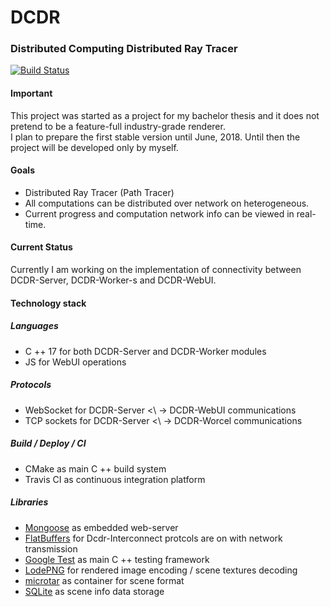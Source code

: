 DCDR
===
### Distributed Computing Distributed Ray Tracer
[![Build Status](https://travis-ci.org/pacmancoder/dcdr.svg?branch=master)](https://travis-ci.org/pacmancoder/dcdr)

#### Important
This project was started as a project for my bachelor thesis and it does not pretend to be a feature-full industry-grade renderer.  
I plan to prepare the first stable version until June, 2018. Until then the project will be developed only by myself.

#### Goals
- Distributed Ray Tracer (Path Tracer)
- All computations can be distributed over network on heterogeneous.
- Current progress and computation network info can be viewed in real-time.

#### Current Status
Currently I am working on the implementation of connectivity between DCDR-Server, DCDR-Worker-s and DCDR-WebUI.

#### Technology stack

##### Languages
- C ++ 17 for both DCDR-Server and DCDR-Worker modules
- JS for WebUI operations

##### Protocols
- WebSocket for DCDR-Server <\ -> DCDR-WebUI communications
- TCP sockets for DCDR-Server <\ -> DCDR-Worcel communications

##### Build / Deploy / CI
- CMake as main C ++ build system
- Travis CI as continuous integration platform

##### Libraries
- [Mongoose](https://github.com/cesanta/mongoose) as embedded web-server
- [FlatBuffers](https://github.com/google/flatbuffers) for Dcdr-Interconnect protcols are on with network transmission
- [Google Test](https://github.com/google/googletest) as main C ++ testing framework
- [LodePNG](https://github.com/lvandeve/lodepng) for rendered image encoding / scene textures decoding
- [microtar](https://github.com/rxi/microtar) as container for scene format
- [SQLite](https://www.sqlite.org/) as scene info data storage
